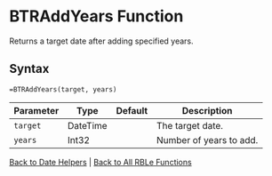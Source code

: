 # BTRAddYears Function

Returns a target date after adding specified years.

## Syntax

```excel
=BTRAddYears(target, years)
```

Parameter | Type | Default | Description
---|---|---|---
`target` | DateTime |  | The target date.
`years` | Int32 |  | Number of years to add.

[Back to Date Helpers](Readme.md) | [Back to All RBLe Functions](..\RBLe.md#function-documentation)